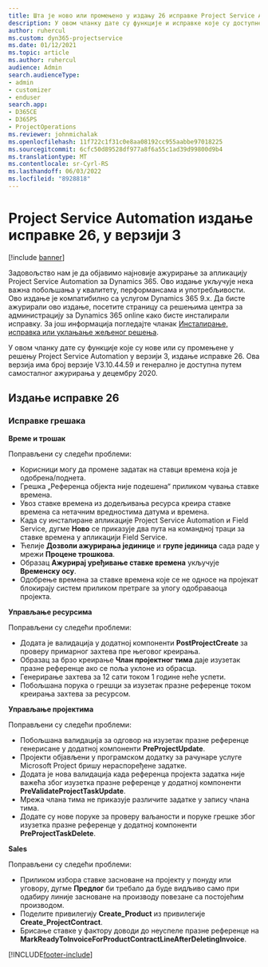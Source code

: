 ```yaml
---
title: Шта је ново или промењено у издању 26 исправке Project Service Automation верзије 3
description: У овом чланку дате су функције и исправке које су доступне у издању 26 исправке за Project Service Automation верзије 3.
author: ruhercul
ms.custom: dyn365-projectservice
ms.date: 01/12/2021
ms.topic: article
ms.author: ruhercul
audience: Admin
search.audienceType:
- admin
- customizer
- enduser
search.app:
- D365CE
- D365PS
- ProjectOperations
ms.reviewer: johnmichalak
ms.openlocfilehash: 11f722c1f31c0e8aa08192cc955aabbe97018225
ms.sourcegitcommit: 6cfc50d89528df977a8f6a55c1ad39d99800d9b4
ms.translationtype: MT
ms.contentlocale: sr-Cyrl-RS
ms.lasthandoff: 06/03/2022
ms.locfileid: "8928818"
---
```

# <a name="project-service-automation-update-release-26-v3"></a>Project Service Automation издање исправке 26, у верзији 3

[!include [banner](../includes/psa-now-project-operations.md)]

Задовољство нам је да објавимо најновије ажурирање за апликацију Project Service Automation за Dynamics 365. Ово издање укључује нека важна побољшања у квалитету, перформансама и употребљивости. Ово издање је компатибилно са услугом Dynamics 365 9.x. Да бисте ажурирали ово издање, посетите страницу са решењима центра за администрацију за Dynamics 365 online како бисте инсталирали исправку. За још информација погледајте чланак [Инсталирање, исправка или уклањање жељеног решења](/power-platform/admin/install-remove-preferred-solution).

У овом чланку дате су функције које су нове или су промењене у решењу Project Service Automation у верзији 3, издање исправке 26. Ова верзија има број верзије V3.10.44.59 и генерално је доступна путем самосталног ажурирања у децембру 2020.

## <a name="update-release-26"></a>Издање исправке 26

### <a name="bug-fixes"></a>Исправке грешака

**Време и трошак**

Поправљени су следећи проблеми:

- Корисници могу да промене задатак на ставци времена која је одобрена/поднета.
- Грешка „Референца објекта није подешена“ приликом чувања ставке времена.
- Увоз ставке времена из додељивања ресурса креира ставке времена са нетачним вредностима датума и времена.
- Када су инсталиране апликације Project Service Automation и Field Service, дугме **Ново** се приказује два пута на командној траци за ставке времена у апликацији Field Service.
- Ћелије **Дозволи ажурирања јединице** и **групе јединица** сада раде у мрежи **Процене трошкова**.
- Образац **Ажурирај уређивање ставке времена** укључује **Временску осу**.
- Одобрење времена за ставке времена које се не односе на пројекат блокирају систем приликом претраге за улогу одобраваоца пројекта.

**Управљање ресурсима**

Поправљени су следећи проблеми:

- Додата је валидација у додатној компоненти **PostProjectCreate** за проверу примарног захтева пре његовог креирања.
- Образац за брзо креирање **Члан пројектног тима** даје изузетак празне референце ако се поља уклоне из обрасца.
- Генерирање захтева за 12 сати током 1 године неће успети.
- Побољшана порука о грешци за изузетак празне референце током креирања захтева за ресурсом.

**Управљање пројектима**

Поправљени су следећи проблеми:

- Побољшана валидација за одговор на изузетак празне референце генерисане у додатној компоненти **PreProjectUpdate**.
- Пројекти објављени у програмском додатку за рачунаре услуге Microsoft Project бришу нераспоређене задатке.
- Додата је нова валидација када референца пројекта задатка није важећа због изузетка празне референце у додатној компоненти **PreValidateProjectTaskUpdate**.
- Мрежа члана тима не приказује различите задатке у запису члана тима.
- Додате су нове поруке за проверу ваљаности и поруке грешке због изузетка празне референце у додатној компоненти **PreProjectTaskDelete**.

**Sales**

Поправљени су следећи проблеми:

- Приликом избора ставке засноване на пројекту у понуду или уговору, дугме **Предлог** би требало да буде видљиво само при одабиру линије засноване на производу повезане са постојећим производом.
- Поделите привилегију **Create_Product** из привилегије **Create_ProjectContract**.
- Брисање ставке у фактору доводи до неуспеле празне референце на **MarkReadyToInvoiceForProductContractLineAfterDeletingInvoice**.


[!INCLUDE[footer-include](../includes/footer-banner.md)]
